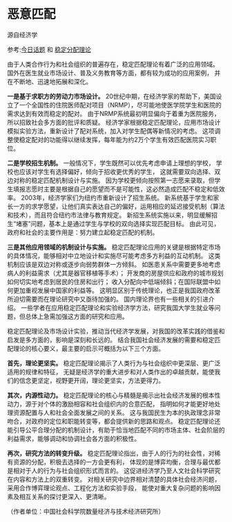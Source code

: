# 恶意匹配

源自经济学

参考:[今日话题](http://view.news.qq.com/original/intouchtoday/n4010.html) 和 [稳定分配理论](https://baike.baidu.com/item/%E7%A8%B3%E5%AE%9A%E5%88%86%E9%85%8D%E7%90%86%E8%AE%BA/12753616)

由于人类合作行为和社会组织的普遍存在，稳定匹配理论有着广泛的应用领域。
国外在医生就业市场设计、普及义务教育等方面，都有较为成功的应用案例，
并在不断地、迅速地拓展和深化。

**一是基于求职方的劳动力市场设计。**
20世纪中期，在经济学家的帮助下，美国设立了一个全国性的住院医师配对项目（NRMP），尽可能地使医学院学生和医院的需求达到有效而稳定的配对。
由于NRMP系统最初明显偏向于着重为医院服务，所以招致社会多方面的批评和质疑。
经济学家根据稳定匹配理论，应用市场设计模拟实验方法，重新设计了配对系统，加入对学生配偶等新情况的考虑。
这项调整使稳定配对的功能得以继续发挥，每年能为约2万个学生有效匹配医院实习职位。

**二是学校招生机制。**
一般情况下，学生既然可以优先考虑申请上理想的学校，
学校也应该对学生有选择偏好，倾向于招收更优秀的学生，
这就需要双向选择、双边对称的稳定匹配机制设计与实施。
因为学校更倾向按照第一志愿来录取，但学生填报志愿时主要是根据自己的愿望而不是可能性，这必然造成匹配不稳定和低效率。
2003年，经济学家们为纽约市重新设计了招生系统。
新系统基于学生和家长一方的求学愿望，让他们真实表达自己的偏好，运用相应的延迟接受机制（算法和技术），而且符合纽约市法律与教育规定。
新招生系统实施以来，明显缓解招生“堵塞”问题，基本上是通过学生与学校的双向选择实现匹配目标。
由此可见，政府和社会的主要作用是：努力建立起稳定匹配的机制。

**三是其他应用领域的机制设计与实施。**
稳定匹配理论应用的关键是根据特定市场的具体情况，能够相对中立地设计和实施尽可能考虑多方利益的互动机制。
这类机制应该是双边对称或逐步向弱势群体一方倾斜。
如医患关系中需要更多地考虑病人的利益需求（尤其是器官移植等手术）；
开发商的房屋供应和政府的城市规划如何切实地考虑到居民的住房和出行；
收入分配向中低端倾斜；在国际联盟中如何更加重视发展中国家的利益等。
这明显区别于传统理论，也正是我国政府改革所迫切需要而在理论研究中又亟待加强的。
国内理论界也有一些相关的引进介绍。
一些学者在应用稳定匹配理论和实验经济学方法，研究我国大学生就业等问题，但总体上急需加强这方面的研究和应用。

稳定匹配理论及市场设计实验，推动当代经济学发展，对我国的改革实践的借鉴和启发是多方面的，影响是深刻和长远的。
结合我国社会经济发展的需要和稳定匹配理论的核心要义，最主要的启示可概括为以下三个方面。

**首先，理论更坚实。**
稳定匹配理论揭示了人类行为与社会组织中更深层、更广泛适用的规律和特征，
无疑是经济学的重大进步和对人类作出的卓越贡献，能使我们的信念更坚定，视野更开阔，理论更坚实，方法更得力。

**其次，内源性动力。**
稳定匹配理论的核心与精髓是揭示出社会经济发展的根本性动力，源于对个体的激励相容和社会组织内的合意匹配，
指明如何才能更好地处理资源配置与人和社会全面发展之间的关系。
这与我国民生为本的执政理念非常吻合，对政府的定位和职能转变等，都会提供新的思路和观点。
稳定匹配理论还能引导公平合理分配的机制设计，有助于恰当地匹配不同的市场主体、社会阶层的利益需求，能够调动和协调社会各方面的积极性。

**再次，研究方法的转变升级。**
稳定匹配理论指出，由于人的行为的社会性，对稀有资源的分配，积极去选择的一方会更有利，
体现的是博弈均衡，合理与最优都是相对于人的行为与社会组织形式而言的。
这促进经济学乃至人文社会科学研究在内容和方法上的双重转变。
对相关研究中边界相对清楚的具体社会经济问题，采用合作博弈理论观点、工程化方法和实验手段，
能使对重大复杂问题的影响因素及相互关系的探讨更深入、更清晰。

（作者单位：中国社会科学院数量经济与技术经济研究所）
